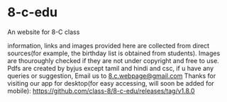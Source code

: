 # 8-c-edu
An website for 8-C class

information, links and images provided here are collected from direct sources(for example, the birthday list is obtained from students). Images are thouroughly
checked if they are not under copyright and free to use. Pdfs are created by byjus except tamil and hindi and csc, if u have any queries or suggestion,
 Email us to 8.c.webpage@gmail.com
 Thanks for visiting
 our app for desktop(for easy accessing, will soon be added for mobile): https://github.com/class-8/8-c-edu/releases/tag/v1.8.0
